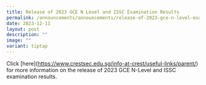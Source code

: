 ```yaml
---
title: Release of 2023 GCE N Level and ISSC Examination Results
permalink: /announcements/announcements/release-of-2023-gce-n-level-examination-results/
date: 2023-12-11
layout: post
description: ""
image: ""
variant: tiptap
---
```

<p>Click [here](<a href="https://www.crestsec.edu.sg/release-of-2023-gce-n-level-examination-results/" rel="noopener noreferrer nofollow" target="_blank">https://www.crestsec.edu.sg/info-at-crest/useful-links/parent/</a>) for more information on the release of 2023 GCE N-Level and ISSC examination results.</p>
